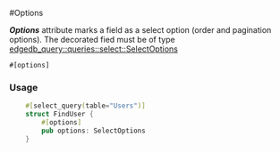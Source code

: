 #Options 

_**Options**_ attribute marks a field as a select option (order and pagination options). The decorated fied must be of type [edgedb_query::queries::select::SelectOptions](https://docs.rs/edgedb-query/0.2.2/edgedb_query/queries/select/struct.SelectOptions.html)

    #[options]
    

### Usage 

```rust
    #[select_query(table="Users")]
    struct FindUser {
        #[options]
        pub options: SelectOptions
    }
````
